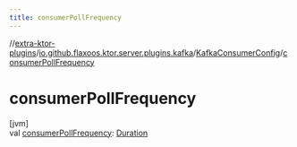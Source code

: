 ```yaml
---
title: consumerPollFrequency
---
```

//[extra-ktor-plugins](../../../index.md)/[io.github.flaxoos.ktor.server.plugins.kafka](../index.md)/[KafkaConsumerConfig](index.md)/[consumerPollFrequency](consumer-poll-frequency.md)



# consumerPollFrequency



[jvm]\
val [consumerPollFrequency](consumer-poll-frequency.md): [Duration](https://kotlinlang.org/api/latest/jvm/stdlib/kotlin.time/-duration/index.md)




